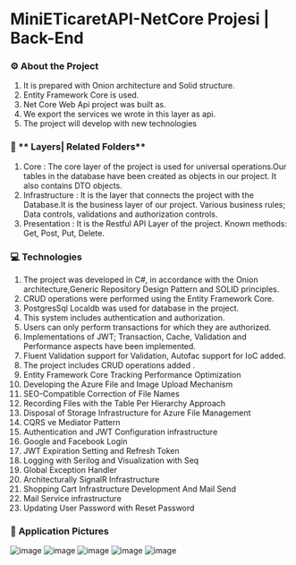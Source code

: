 
# MiniETicaretAPI-NetCore Projesi | Back-End

### :gear: **About the Project** 

1. It is prepared with Onion architecture and Solid structure.
2. Entity Framework Core is used. 
3. Net Core Web Api project was built as. 
4. We export the services we wrote in this layer as api.
5. The project will develop with new technologies


### :open_file_folder: ** Layers| Related Folders**

1. Core : The core layer of the project is used for universal operations.Our tables in the database have been created as objects in our project. It also contains DTO objects.
2. Infrastructure : It is the layer that connects the project with the Database.It is the business layer of our project. Various business rules; Data controls, validations and authorization controls.
3. Presentation : It is the Restful API Layer of the project. Known methods: Get, Post, Put, Delete.


### :computer: **Technologies** 

1. The project was developed in C#, in accordance with the Onion architecture,Generic Repository Design Pattern and SOLID principles.
2. CRUD operations were performed using the Entity Framework Core.
3. PostgresSql Localdb was used for database in the project.
4. This system includes authentication and authorization.
5. Users can only perform transactions for which they are authorized.
6. Implementations of JWT; Transaction, Cache, Validation and Performance aspects have been implemented.
7. Fluent Validation support for Validation, Autofac support for IoC added.
8. The project includes CRUD operations added .
9. Entity Framework Core Tracking Performance Optimization
10. Developing the Azure File and Image Upload Mechanism
11. SEO-Compatible Correction of File Names
12. Recording Files with the Table Per Hierarchy Approach
13. Disposal of Storage Infrastructure for Azure File Management
14. CQRS ve Mediator Pattern 
15. Authentication and JWT Configuration infrastructure
16. Google and Facebook Login
17. JWT Expiration Setting and Refresh Token
18. Logging with Serilog and Visualization with Seq
19. Global Exception Handler
20. Architecturally SignalR Infrastructure
21. Shopping Cart Infrastructure Development And Mail Send
22. Mail Service infrastructure
23. Updating User Password with Reset Password


### :floppy_disk: **Application Pictures**
![image](https://user-images.githubusercontent.com/109723263/196954668-1e57c154-f0c0-4081-86ba-dc0e11a4fc2a.png)
![image](https://user-images.githubusercontent.com/109723263/196954689-211fbb26-eb84-46d0-b823-24e2a3427c6f.png)
![image](https://user-images.githubusercontent.com/109723263/196954712-4d216456-5d89-488a-944b-b3ed62e6c509.png)
![image](https://user-images.githubusercontent.com/109723263/197343547-837d9cbc-e7cb-4b72-8583-20254b67e06d.png)
![image](https://user-images.githubusercontent.com/109723263/197343611-2ee4bd15-8a3e-4ac2-8a62-4ec7ac621d51.png)



